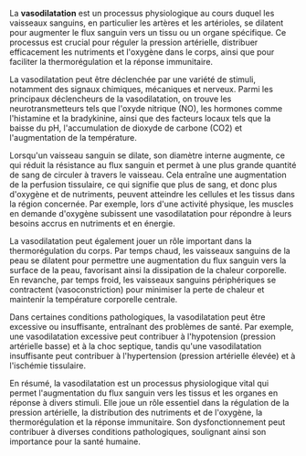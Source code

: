 La **vasodilatation** est un processus physiologique au cours duquel les vaisseaux sanguins, en particulier les artères et les artérioles, se dilatent pour augmenter le flux sanguin vers un tissu ou un organe spécifique. Ce processus est crucial pour réguler la pression artérielle, distribuer efficacement les nutriments et l'oxygène dans le corps, ainsi que pour faciliter la thermorégulation et la réponse immunitaire.

La vasodilatation peut être déclenchée par une variété de stimuli, notamment des signaux chimiques, mécaniques et nerveux. Parmi les principaux déclencheurs de la vasodilatation, on trouve les neurotransmetteurs tels que l'oxyde nitrique (NO), les hormones comme l'histamine et la bradykinine, ainsi que des facteurs locaux tels que la baisse du pH, l'accumulation de dioxyde de carbone (CO2) et l'augmentation de la température.

Lorsqu'un vaisseau sanguin se dilate, son diamètre interne augmente, ce qui réduit la résistance au flux sanguin et permet à une plus grande quantité de sang de circuler à travers le vaisseau. Cela entraîne une augmentation de la perfusion tissulaire, ce qui signifie que plus de sang, et donc plus d'oxygène et de nutriments, peuvent atteindre les cellules et les tissus dans la région concernée. Par exemple, lors d'une activité physique, les muscles en demande d'oxygène subissent une vasodilatation pour répondre à leurs besoins accrus en nutriments et en énergie.

La vasodilatation peut également jouer un rôle important dans la thermorégulation du corps. Par temps chaud, les vaisseaux sanguins de la peau se dilatent pour permettre une augmentation du flux sanguin vers la surface de la peau, favorisant ainsi la dissipation de la chaleur corporelle. En revanche, par temps froid, les vaisseaux sanguins périphériques se contractent (vasoconstriction) pour minimiser la perte de chaleur et maintenir la température corporelle centrale.

Dans certaines conditions pathologiques, la vasodilatation peut être excessive ou insuffisante, entraînant des problèmes de santé. Par exemple, une vasodilatation excessive peut contribuer à l'hypotension (pression artérielle basse) et à la choc septique, tandis qu'une vasodilatation insuffisante peut contribuer à l'hypertension (pression artérielle élevée) et à l'ischémie tissulaire.

En résumé, la vasodilatation est un processus physiologique vital qui permet l'augmentation du flux sanguin vers les tissus et les organes en réponse à divers stimuli. Elle joue un rôle essentiel dans la régulation de la pression artérielle, la distribution des nutriments et de l'oxygène, la thermorégulation et la réponse immunitaire. Son dysfonctionnement peut contribuer à diverses conditions pathologiques, soulignant ainsi son importance pour la santé humaine.